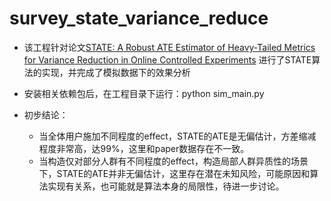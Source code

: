 # survey_state_variance_reduce

- 该工程针对论文[STATE: A Robust ATE Estimator of Heavy-Tailed Metrics for Variance Reduction in Online Controlled Experiments](https://arxiv.org/abs/2407.16337)
进行了STATE算法的实现，并完成了模拟数据下的效果分析
- 安装相关依赖包后，在工程目录下运行：python sim_main.py

- 初步结论：
    - 当全体用户施加不同程度的effect，STATE的ATE是无偏估计，方差缩减程度非常高，达99%，这里和paper数据存在不一致。
    - 当构造仅对部分人群有不同程度的effect，构造局部人群异质性的场景下，STATE的ATE并非无偏估计，这里存在潜在未知风险，可能原因和算法实现有关系，也可能就是算法本身的局限性，待进一步讨论。